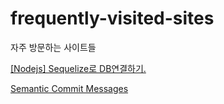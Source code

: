 # frequently-visited-sites
자주 방문하는 사이트들

[[Nodejs] Sequelize로 DB연결하기.](https://alencion.tistory.com/48)

[Semantic Commit Messages](https://gist.github.com/joshbuchea/6f47e86d2510bce28f8e7f42ae84c716)
